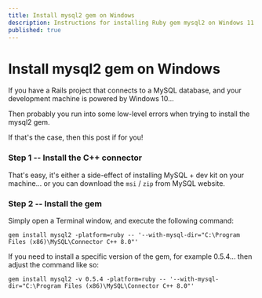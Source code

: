 ```yaml
---
title: Install mysql2 gem on Windows
description: Instructions for installing Ruby gem mysql2 on Windows 11 machines
published: true
---
```


# Install mysql2 gem on Windows

If you have a Rails project that connects to a MySQL database, and your development machine is powered by Windows 10...

Then probably you run into some low-level errors when trying to install the mysql2 gem.

If that's the case, then this post if for you!

### Step 1 -- Install the C++ connector

That's easy, it's either a side-effect of installing MySQL + dev kit on your machine... or you can download the `msi` / `zip` from MySQL website.

### Step 2 -- Install the gem

Simply open a Terminal window, and execute the following command:

`gem install mysql2 -platform=ruby -- '--with-mysql-dir="C:\Program Files (x86)\MySQL\Connector C++ 8.0"'`

If you need to install a specific version of the gem, for example 0.5.4... then adjust the command like so:

`gem install mysql2 -v 0.5.4 -platform=ruby -- '--with-mysql-dir="C:\Program Files (x86)\MySQL\Connector C++ 8.0"'`

